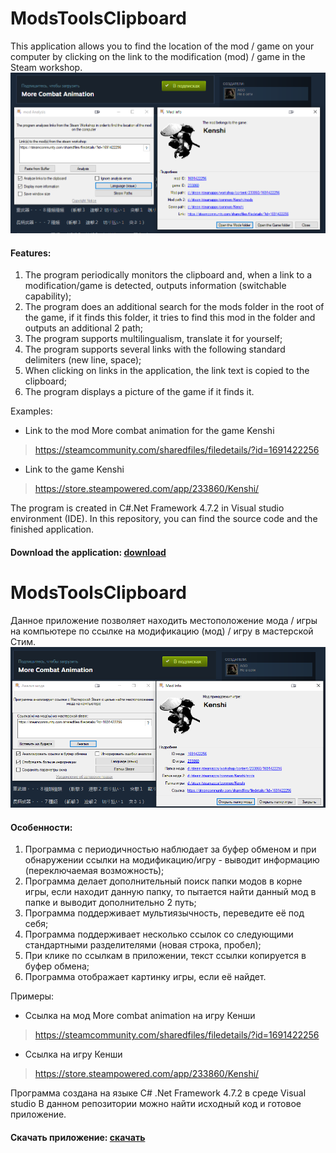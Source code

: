 # ModsToolsClipboard
This application allows you to find the location of the mod / game on your computer by clicking on the link to the modification (mod) / game in the Steam workshop.
![image](PreviewEN.png)
#### Features:
1. The program periodically monitors the clipboard and, when a link to a modification/game is detected, outputs information (switchable capability);
2. The program does an additional search for the mods folder in the root of the game, if it finds this folder, it tries to find this mod in the folder and outputs an additional 2 path;
3. The program supports multilingualism, translate it for yourself;
4. The program supports several links with the following standard delimiters (new line, space);
5. When clicking on links in the application, the link text is copied to the clipboard;
6. The program displays a picture of the game if it finds it.

Examples:
* Link to the mod More combat animation for the game Kenshi
>https://steamcommunity.com/sharedfiles/filedetails/?id=1691422256
* Link to the game Kenshi
>https://store.steampowered.com/app/233860/Kenshi/

The program is created in C#.Net Framework 4.7.2 in Visual studio environment (IDE).
In this repository, you can find the source code and the finished application. 
#### Download the application: [download](ModsToolsClipboard.zip)

# ModsToolsClipboard
Данное приложение позволяет находить местоположение мода / игры на компьютере по ссылке на модификацию (мод) / игру в мастерской Стим.
![image](PreviewRU.png)
#### Особенности:
1. Программа с периодичностью наблюдает за буфер обменом и при обнаружении ссылки на модификацию/игру - выводит информацию (переключаемая возможность);
2. Программа делает дополнительный поиск папки модов в корне игры, если находит данную папку, то пытается найти данный мод в папке и выводит дополнительно 2 путь;
3. Программа поддерживает мультиязычность, переведите её под себя;
4. Программа поддерживает несколько ссылок со следующими стандартными разделителями (новая строка, пробел);
5. При клике по ссылкам в приложении, текст ссылки копируется в буфер обмена;
6. Программа отображает картинку игры, если её найдет.

Примеры:
* Ссылка на мод More combat animation на игру Кенши
>https://steamcommunity.com/sharedfiles/filedetails/?id=1691422256
* Ссылка на игру Кенши
>https://store.steampowered.com/app/233860/Kenshi/

Программа создана на языке C# .Net Framework 4.7.2 в среде Visual studio
В данном репозитории можно найти исходный код и готовое приложение. 
#### Скачать приложение: [скачать](ModsToolsClipboard.zip)
